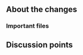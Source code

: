 <!--
Thanks for creating a PR!
To make it easier for reviewers and everyone else to understand your PR, please add some relevant content to the headings below.
Feel free to delete sections that you don't think are relevant. -->

## About the changes
<!-- Describe the changes introduced. What are they and why are they being introduced? Feel free to also add screenshots or steps to view the changes if they're visual. -->
<!-- (For BCC employees): Include link to notion if relevant, e.g.: https://www.notion.so/bccmedia/something -->


### Important files
<!-- If the PR is big: Where should a reviewer start looking to get an overview of the changes?
Are any files particularly important?  -->



## Discussion points
<!-- Anything about the PR you'd like to discuss? Got any questions or doubts? -->

